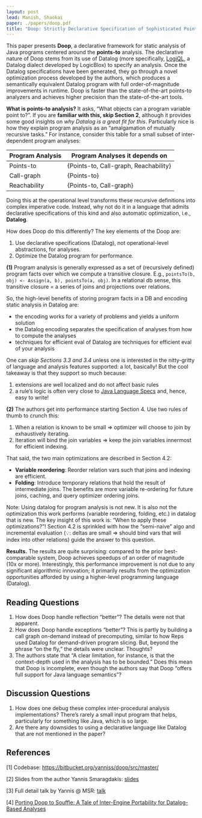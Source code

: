 ```yaml
---
layout: post
lead: Manish, Shaokai
paper: ./papers/doop.pdf
title: "Doop: Strictly Declarative Specification of Sophisticated Points-to Analyses"
---
```


This paper presents __Doop__, a declarative framework for static analysis of
Java programs centered around the __points-to__ analysis. The declarative nature
of Doop stems from its use of Datalog (more specifically,
[LogiQL](https://dl.acm.org/doi/pdf/10.1145/2745754.2745780), a Datalog dialect
developed by LogicBlox) to specify an analysis. Once the Datalog specifications
have been generated, they go through a novel optimization process developed by
the authors, which produces a semantically equivalent Datalog program with full
order-of-magnitude improvements in runtime. Doop is faster than the
state-of-the-art points-to analyzers and achieves higher precision than the
state-of-the-art tools.

__What is points-to analysis?__ It asks, “What objects can a program variable point to?”. If you are __familiar with this, skip Section 2__, although it provides some good insights on *why Datalog is a great fit for this*. Particularly nice is how they explain program analysis as an “amalgamation of mutually recursive tasks.” For instance, consider this table for a small subset of inter-dependent program analyses:

| Program Analysis | Program Analyses it depends on |
| --- | --- |
| Points-to | {Points-to, Call-graph, Reachability} |
| Call-graph | {Points-to} |
| Reachability | {Points-to, Call-graph} |

Doing this at the operational level transforms these recursive definitions into
complex imperative code. Instead, why not do it in a language that admits
declarative specifications of this kind and also automatic optimization, i.e.,
__Datalog__.

How does Doop do this differently? The key elements of the Doop are:
1. Use declarative specifications (Datalog), not operational-level abstractions, for analyses.
2. Optimize the Datalog program for performance.

__(1)__ Program analysis is generally expressed as a set of (recursively defined) program facts over which we compute a transitive closure. E.g., `pointsTo(b, obj) <- Assign(a, b), pointsTo(a, obj)`. In a relational db sense, this transitive closure = a series of joins and projections over relations.

So, the high-level benefits of storing program facts in a DB and encoding static analysis in Datalog are:
- the encoding works for a variety of problems and yields a uniform solution
- the Datalog encoding separates the specification of analyses from how to compute the analyses 
- techniques for efficient eval of Datalog are techniques for efficient eval of your analysis

One can _skip Sections 3.3 and 3.4_ unless one is interested in the nitty-gritty
of language and analysis features supported: a lot, basically! But the cool
takeaway is that they support so much because: 
1. extensions are well localized and do not affect basic rules
2. a rule’s logic is often very close to [Java Language Specs](https://docs.oracle.com/javase/specs/jls/se8/jls8.pdf) and, hence, easy to write!

__(2)__  The authors get into performance starting Section 4. Use two rules of thumb to crunch this:
1. When a relation is known to be small ⇒ optimizer will choose to join by exhaustively iterating.
2. Iteration will bind the join variables ⇒ keep the join variables innermost
   for efficient indexing.

That said, the two main optimizations are described in Section 4.2:
- __Variable reordering__: Reorder relation vars such that joins and indexing are efficient.
- __Folding__: Introduce temporary relations that hold the result of intermediate joins. The benefits are more variable re-ordering for future joins, caching, and query optimizer ordering joins.

Note: Using datalog for program analysis is not new. It is also not the optimization this work performs (variable reordering, folding, etc.) in datalog that is new. The key insight of this work is: “When to apply these optimizations?”! Section 4.2 is sprinkled with how the “semi-naive” algo and incremental evaluation (💡: deltas are small ⇒ should bind vars that will index into other relations) guide the answer to this question.

__Results.__ The results are quite surprising: compared to the prior
best-comparable system, Doop achieves speedups of an order of magnitude (10x or
more). Interestingly, this performance improvement is not due to any significant
algorithmic innovation; it primarily results from the optimization opportunities
afforded by using a higher-level programming language (Datalog). 

## Reading Questions

1. How does Doop handle reflection “better”? The details were not that apparent.
2. How does Doop handle exceptions “better”? This is partly by building a call graph on-demand instead of precomputing, similar to how Reps used Datalog for demand-driven program slicing. But, beyond the phrase “on the fly,” the details were unclear. Thoughts?
3. The authors state that “A clear limitation, for instance, is that the context-depth used in the analysis has to be bounded.” Does this mean that Doop is incomplete, even though the authors say that Doop “offers full support for Java language semantics”?

## Discussion Questions

1. How does one debug these complex inter-procedural analysis implementations? There’s rarely a small input program that helps, particularly for something like Java, which is so large.
2. Are there any downsides to using a declarative language like Datalog that are
   not mentioned in the paper?

## References
[1] Codebase: https://bitbucket.org/yanniss/doop/src/master/

[2] Slides from the author Yannis Smaragdakis:
[slides](https://www.cs.cmu.edu/~aldrich/courses/17-355-18sp/notes/slides20-declarative.pdf)

[3] Full detail talk by Yannis @ MSR: [talk](https://www.microsoft.com/en-us/research/video/using-declarative-languages-for-fast-and-easy-program-analysis/)

[4] [Porting Doop to Souffle: A Tale of Inter-Engine Portability for Datalog-Based Analyses](https://yanniss.github.io/doop2souffle-soap17.pdf)
